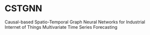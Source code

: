 # CSTGNN
 Causal-based Spatio-Temporal Graph Neural  Networks for Industrial Internet of Things  Multivariate Time Series Forecasting
